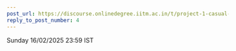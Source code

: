 ```yaml
---
post_url: https://discourse.onlinedegree.iitm.ac.in/t/project-1-casual-banter/167344/8
reply_to_post_number: 4
---
```

Sunday 16/02/2025 23:59 IST